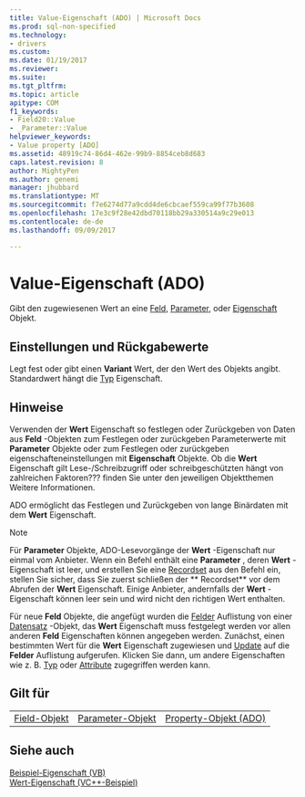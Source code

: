 ```yaml
---
title: Value-Eigenschaft (ADO) | Microsoft Docs
ms.prod: sql-non-specified
ms.technology:
- drivers
ms.custom: 
ms.date: 01/19/2017
ms.reviewer: 
ms.suite: 
ms.tgt_pltfrm: 
ms.topic: article
apitype: COM
f1_keywords:
- Field20::Value
- _Parameter::Value
helpviewer_keywords:
- Value property [ADO]
ms.assetid: 48919c74-86d4-462e-99b9-8854ceb8d683
caps.latest.revision: 8
author: MightyPen
ms.author: genemi
manager: jhubbard
ms.translationtype: MT
ms.sourcegitcommit: f7e6274d77a9cdd4de6cbcaef559ca99f77b3608
ms.openlocfilehash: 17e3c9f28e42dbd70118bb29a330514a9c29e013
ms.contentlocale: de-de
ms.lasthandoff: 09/09/2017

---
```

# <a name="value-property-ado"></a>Value-Eigenschaft (ADO)
Gibt den zugewiesenen Wert an eine [Feld](../../../ado/reference/ado-api/field-object.md), [Parameter](../../../ado/reference/ado-api/parameter-object.md), oder [Eigenschaft](../../../ado/reference/ado-api/property-object-ado.md) Objekt.  
  
## <a name="settings-and-return-values"></a>Einstellungen und Rückgabewerte  
 Legt fest oder gibt einen **Variant** Wert, der den Wert des Objekts angibt. Standardwert hängt die [Typ](../../../ado/reference/ado-api/type-property-ado.md) Eigenschaft.  
  
## <a name="remarks"></a>Hinweise  
 Verwenden der **Wert** Eigenschaft so festlegen oder Zurückgeben von Daten aus **Feld** -Objekten zum Festlegen oder zurückgeben Parameterwerte mit **Parameter** Objekte oder zum Festlegen oder zurückgeben eigenschafteneinstellungen mit **Eigenschaft** Objekte. Ob die **Wert** Eigenschaft gilt Lese-/Schreibzugriff oder schreibgeschützten hängt von zahlreichen Faktoren??? finden Sie unter den jeweiligen Objektthemen Weitere Informationen.  
  
 ADO ermöglicht das Festlegen und Zurückgeben von lange Binärdaten mit dem **Wert** Eigenschaft.  
  
> [!NOTE]
>  Für **Parameter** Objekte, ADO-Lesevorgänge der **Wert** -Eigenschaft nur einmal vom Anbieter. Wenn ein Befehl enthält eine **Parameter** , deren **Wert** -Eigenschaft ist leer, und erstellen Sie eine [Recordset](../../../ado/reference/ado-api/recordset-object-ado.md) aus den Befehl ein, stellen Sie sicher, dass Sie zuerst schließen der ** Recordset** vor dem Abrufen der **Wert** Eigenschaft. Einige Anbieter, andernfalls der **Wert** -Eigenschaft können leer sein und wird nicht den richtigen Wert enthalten.  
>   
>  Für neue **Feld** Objekte, die angefügt wurden die [Felder](../../../ado/reference/ado-api/fields-collection-ado.md) Auflistung von einer [Datensatz](../../../ado/reference/ado-api/record-object-ado.md) -Objekt, das **Wert** Eigenschaft muss festgelegt werden vor allen anderen **Feld** Eigenschaften können angegeben werden. Zunächst, einen bestimmten Wert für die **Wert** Eigenschaft zugewiesen und [Update](../../../ado/reference/ado-api/update-method.md) auf die **Felder** Auflistung aufgerufen. Klicken Sie dann, um andere Eigenschaften wie z. B. [Typ](../../../ado/reference/ado-api/type-property-ado.md) oder [Attribute](../../../ado/reference/ado-api/attributes-property-ado.md) zugegriffen werden kann.  
  
## <a name="applies-to"></a>Gilt für  
  
||||  
|-|-|-|  
|[Field-Objekt](../../../ado/reference/ado-api/field-object.md)|[Parameter-Objekt](../../../ado/reference/ado-api/parameter-object.md)|[Property-Objekt (ADO)](../../../ado/reference/ado-api/property-object-ado.md)|  
  
## <a name="see-also"></a>Siehe auch  
 [Beispiel-Eigenschaft (VB)](../../../ado/reference/ado-api/value-property-example-vb.md)   
 [Wert-Eigenschaft (VC++-Beispiel)](../../../ado/reference/ado-api/value-property-example-vc.md)   

